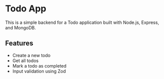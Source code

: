 # Todo App

This is a simple backend for a Todo application built with Node.js, Express, and MongoDB.

## Features

- Create a new todo
- Get all todos
- Mark a todo as completed
- Input validation using Zod

